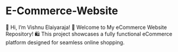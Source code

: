 # E-Commerce-Website
🌟 Hi, I’m Vishnu Elaiyaraja!  🌟 Welcome to My eCommerce Website Repository! 🛍️  This project showcases a fully functional eCommerce platform designed for seamless online shopping.
